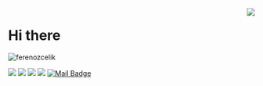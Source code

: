 <img align='right' src="https://github-readme-stats.vercel.app/api?username=ferenozcelik&theme=radical&show_icons=true">

# Hi there

<p align="left"> <img src="https://komarev.com/ghpvc/?username=ferenozcelik" alt="ferenozcelik" /> </p>

<!--- Most used languages
[![Top Langs](https://github-readme-stats.vercel.app/api/top-langs/?username=ferenozcelik)](https://github.com/anuraghazra/github-readme-stats)
-->
  
[![](https://img.shields.io/badge/linkedin-%230077B5.svg?&style=for-the-badge&logo=linkedin&logoColor=white)](https://www.linkedin.com/in/ferenozcelik/)
[![](https://img.shields.io/badge/medium-%2312100E.svg?&style=for-the-badge&logo=medium&logoColor=white)](https://erenoz.medium.com)
[![](https://img.shields.io/badge/instagram-%23E4405F.svg?&style=for-the-badge&logo=instagram&logoColor=white)](https://instagram.com/erenn0z)
[![](https://img.shields.io/badge/stackoverflow-%2310605F.svg?&style=for-the-badge&logo=stackoverflow&logoColor=white)](https://stackoverflow.com/users/14726075/erenoz)
[![Mail Badge](https://img.shields.io/badge/f.eren.ozcelik@gmail.com-c14438?style=for-the-badge&logo=Gmail&logoColor=white&link=mailto:f.eren.ozcelik@gmail.com)](mailto:f.eren.ozcelik@gmail.com)


